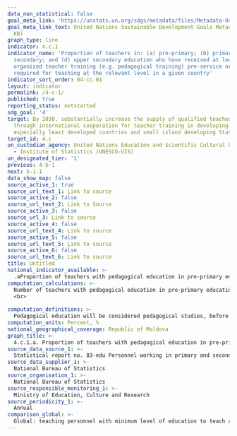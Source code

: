 ```yaml
---
data_non_statistical: false
goal_meta_link: 'https://unstats.un.org/sdgs/metadata/files/Metadata-04-0C-01.pdf '
goal_meta_link_text: United Nations Sustainable Development Goals Metadata (PDF 218
  KB)
graph_type: line
indicator: 4.c.1
indicator_name: 'Proportion of teachers in: (a) pre-primary; (b) primary; (c) lower
  secondary; and (d) upper secondary education who have received at least the minimum
  organized teacher training (e.g. pedagogical training) pre-service or in-service
  required for teaching at the relevant level in a given country'
indicator_sort_order: 04-cc-01
layout: indicator
permalink: /4-c-1/
published: true
reporting_status: notstarted
sdg_goal: '4'
target: By 2030, substantially increase the supply of qualified teachers, including
  through international cooperation for teacher training in developing countries,
  especially least developed countries and small island developing States
target_id: 4.c
un_custodian_agency: United Nations Education and Scientific Cultural Organisation
  - Institute of Statistics (UNESCO-UIS)
un_designated_tier: '1'
previous: 4-b-1
next: 5-1-1
data_show_map: false
source_active_1: true
source_url_text_1: Link to source
source_active_2: false
source_url_text_2: Link to Source
source_active_3: false
source_url_3: Link to source
source_active_4: false
source_url_text_4: Link to source
source_active_5: false
source_url_text_5: Link to source
source_active_6: false
source_url_text_6: Link to source
title: Untitled
national_indicator_available: >-
  .aProportion of teachers with pedagogical education in pre-primary education, %
computation_calculations: >-
  Number of teachers with pedagogical education in pre-primary education out of total number of teachers in pre-primary education level.<br> 
  <br> 
  
computation_definitions: >-
  Pedagogical education will be considered pedagogical studies, before getting the job or during the teaching activity, or if such studies are missing - psychopedagogy courses for one year .
computation_units: Percent, %
national_geographical_coverage: Republic of Moldova
graph_title: >-
  4.c.1.a. Proportion of teachers with pedagogical education in pre-primary education, % 
source_data_source_1: >-
  Statistical report no. 83-edu Personnel working in primary and secondary general education institutions 
source_data_supplier_1: >-
  National Bureau of Statistics
source_organisation_1: >-
  National Bureau of Statistics
source_responsible_monitoring_1: >-
  Ministry of Education, Culture and Research
source_periodicity_1: >-
  Annual
comparison_global: >-
  Global: teaching personnel with minimum level of education to teach according to national requirements                     National: teaching personnel with education in pedagogical area or psycho-pedagogical courses of one year 
---
```


